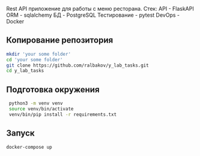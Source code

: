 Rest API приложение для работы с меню ресторана. 
Стек: 
API - FlaskAPI
ORM - sqlalchemy
БД - PostgreSQL
Тестирование - pytest
DevOps - Docker

## Копирование репозитория
```bash
mkdir 'your some folder'
cd 'your some folder'
git clone https://github.com/ralbakov/y_lab_tasks.git
cd y_lab_tasks
```
## Подготовка окружения
```bash
 python3 -m venv venv
 source venv/bin/activate
 venv/bin/pip install -r requirements.txt 
```
## Запуск
```
docker-compose up
```